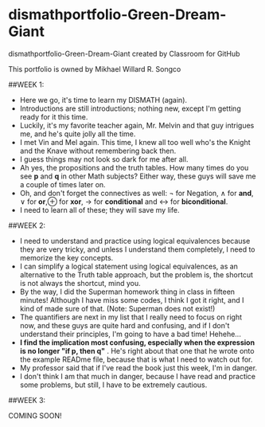 # dismathportfolio-Green-Dream-Giant
dismathportfolio-Green-Dream-Giant created by Classroom for GitHub

This portfolio is owned by Mikhael Willard R. Songco

##WEEK 1:

  - Here we go, it's time to learn my DISMATH (again). 
  - Introductions are still introductions; nothing new, except I'm getting ready for it this time.
  - Luckily, it's my favorite teacher again, Mr. Melvin and that guy intrigues me, and he's quite jolly all the time.
  - I met Vin and Mel again. This time, I knew all too well who's the Knight and the Knave without remembering back then. 
  - I guess things may not look so dark for me after all.
  - Ah yes, the propositions and the truth tables. How many times do you see **p** and **q** in other Math subjects? Either way, these guys will save me a couple of times later on.
  - Oh, and don't forget the connectives as well: ¬ for Negation, ∧ for **and**, ∨ for **or**,⊕ for  **xor**, → for **conditional** and ↔ for **biconditional**.
  - I need to learn all of these; they will save my life.

##WEEK 2:

  - I need to understand and practice using logical equivalences because they are very tricky, and unless I understand them completely, I need to memorize the key concepts.
  - I can simplify a logical statement using logical equivalences, as an alternative to the Truth table approach, but the problem is, the shortcut is not always the shortcut, mind you. 
  - By the way, I did the Superman homework thing in class in fifteen minutes! Although I have miss some codes, I think I got it right, and I kind of made sure of that. (Note: Superman does not exist!)
  - The quantifiers are next in my list that I really need to focus on right now, and these guys are quite hard and confusing, and if I don't understand their principles, I'm going to have a bad time! Hehehe...
  - **I find the implication most confusing, especially when the expression is no longer "if p, then q"** . He's right about that one that he wrote onto the example READme file, because that is what I need to watch out for.
  - My professor said that if I've read the book just this week, I'm in danger. 
  - I don't think I am that much in danger, because I have read and practice some problems, but still, I have to be extremely cautious.

##WEEK 3:

COMING SOON!
